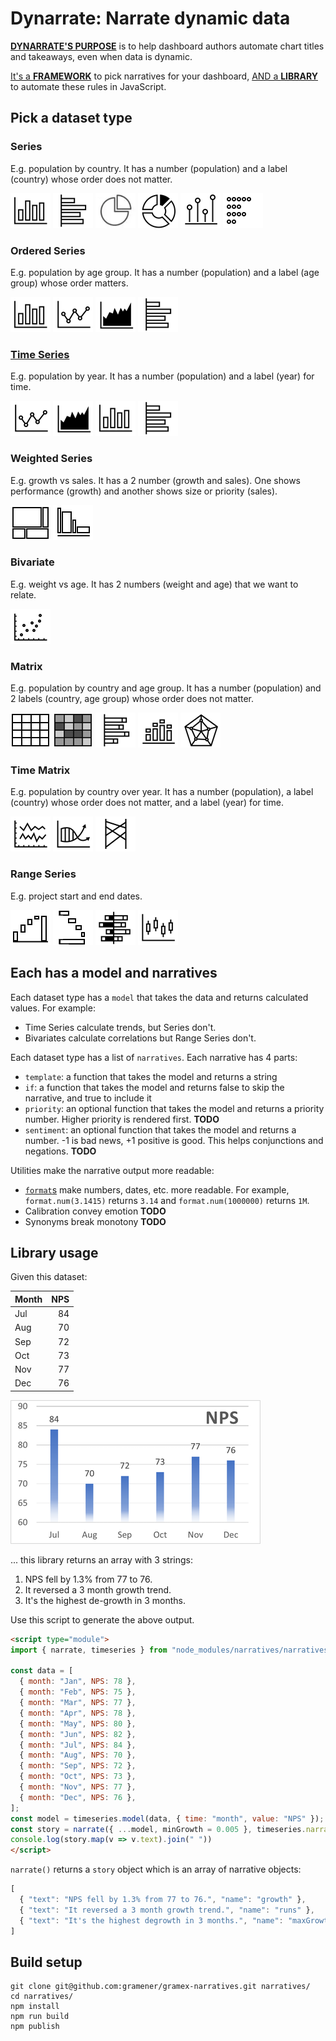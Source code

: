 # Dynarrate: Narrate dynamic data

[**DYNARRATE'S PURPOSE**](docs/purpose.md) is to help dashboard authors automate chart titles and takeaways, even when data is dynamic.

[It's a **FRAMEWORK**](#pick-a-dataset-type) to pick narratives for your dashboard,
[AND a **LIBRARY**](#library-usage) to automate these rules in JavaScript.

## Pick a dataset type

### Series

E.g. population by country. It has a number (population) and a label (country) whose order does not matter.

![Column](docs/img/icon-column.png)
![Bar](docs/img/icon-bar.png)
![Pie](docs/img/icon-pie.png)
![Donut](docs/img/icon-donut.png)
![Lollipop](docs/img/icon-lollipop.png)
![Isotype](docs/img/icon-isotype.png)
<!-- Rasagy -->

### Ordered Series

E.g. population by age group. It has a number (population) and a label (age group) whose order matters.
<!-- Anand -->

![Column](docs/img/icon-column.png)
![Line](docs/img/icon-line.png)
![Area](docs/img/icon-area.png)
![Bar](docs/img/icon-bar.png)

### [Time Series](docs/timeseries.md)

E.g. population by year. It has a number (population) and a label (year) for time.
<!-- Anand -->

[![Line](docs/img/icon-line.png)](docs/timeseries.md)
[![Area](docs/img/icon-area.png)](docs/timeseries.md)
[![Column](docs/img/icon-column.png)](docs/timeseries.md)
[![Bar](docs/img/icon-bar.png)](docs/timeseries.md)

### Weighted Series

E.g. growth vs sales. It has a 2 number (growth and sales). One shows performance (growth) and another shows size or priority (sales).
<!-- Rasagy -->

![Treemap](docs/img/icon-treemap.png)
![Marimekko](docs/img/icon-marimekko.png)

### Bivariate

E.g. weight vs age. It has 2 numbers (weight and age) that we want to relate.

![Scatterplot](docs/img/icon-scatterplot.png)

<!--

Multi-bivariate: colored scatterplot
Weighted bivariate: bubble chart

-->

### Matrix

E.g. population by country and age group. It has a number (population) and 2 labels (country, age group) whose order does not matter.

![Table](docs/img/icon-table.png)
![Heatmap](docs/img/icon-heatmap.png)
![Stacked bar](docs/img/icon-bar-stacked.png)
![Stacked column](docs/img/icon-column-stacked.png)
![Radar](docs/img/icon-radar.png)

### Time Matrix

 E.g. population by country over year. It has a number (population), a label (country) whose order does not matter, and a label (year) for time.

![multiline](docs/img/icon-multiline.png)
![multiarea](docs/img/icon-multiarea.png)
![slope](docs/img/icon-slope.png)

### Range Series

E.g. project start and end dates.

![Waterfall](docs/img/icon-waterfall.png)
![Gantt](docs/img/icon-gantt.png)
![Spine](docs/img/icon-spine.png)
![Candlestick](docs/img/icon-candlestick.png)

## Each has a model and narratives

Each dataset type has a `model` that takes the data and returns calculated values. For example:

- Time Series calculate trends, but Series don't.
- Bivariates calculate correlations but Range Series don't.

Each dataset type has a list of `narratives`. Each narrative has 4 parts:

- `template`: a function that takes the model and returns a string
- `if`: a function that takes the model and returns false to skip the narrative, and true to include it
- `priority`: an optional function that takes the model and returns a priority number. Higher priority is rendered first. **TODO**
- `sentiment`: an optional function that takes the model and returns a number. -1 is bad news, +1 positive is good. This helps conjunctions and negations. **TODO**

Utilities make the narrative output more readable:

- [`format`s](docs/format.md) make numbers, dates, etc. more readable. For example, `format.num(3.1415)` returns `3.14` and `format.num(1000000)` returns `1M`.
- Calibration convey emotion **TODO**
- Synonyms break monotony **TODO**

## Library usage

Given this dataset:

| Month | NPS |
|-------|----:|
| Jul   |  84 |
| Aug   |  70 |
| Sep   |  72 |
| Oct   |  73 |
| Nov   |  77 |
| Dec   |  76 |

![NPS bar chart](docs/img/barchart-nps-subset.png)

... this library returns an array with 3 strings:

1. NPS fell by 1.3% from 77 to 76.
2. It reversed a 3 month growth trend.
3. It's the highest de-growth in 3 months.

Use this script to generate the above output.

```html
<script type="module">
import { narrate, timeseries } from "node_modules/narratives/narratives.mjs";

const data = [
  { month: "Jan", NPS: 78 },
  { month: "Feb", NPS: 75 },
  { month: "Mar", NPS: 77 },
  { month: "Apr", NPS: 78 },
  { month: "May", NPS: 80 },
  { month: "Jun", NPS: 82 },
  { month: "Jul", NPS: 84 },
  { month: "Aug", NPS: 70 },
  { month: "Sep", NPS: 72 },
  { month: "Oct", NPS: 73 },
  { month: "Nov", NPS: 77 },
  { month: "Dec", NPS: 76 },
];
const model = timeseries.model(data, { time: "month", value: "NPS" });
const story = narrate({ ...model, minGrowth = 0.005 }, timeseries.narratives)
console.log(story.map(v => v.text).join(" "))
</script>
```

`narrate()` returns a `story` object which is an array of narrative objects:

```js
[
  { "text": "NPS fell by 1.3% from 77 to 76.", "name": "growth" },
  { "text": "It reversed a 3 month growth trend.", "name": "runs" },
  { "text": "It's the highest degrowth in 3 months.", "name": "maxGrowth" },
]
```

## Build setup

```shell
git clone git@github.com:gramener/gramex-narratives.git narratives/
cd narratives/
npm install
npm run build
npm publish
```
